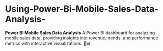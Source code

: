 # Using-Power-Bi-Mobile-Sales-Data-Analysis-
**Power BI Mobile Sales Data Analysis**   A Power BI dashboard for analyzing mobile sales data, providing insights into revenue, trends, and performance metrics with interactive visualizations. 🚀📊
